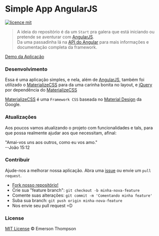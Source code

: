 # Simple App AngularJS
[![licence mit](https://img.shields.io/badge/licence-MIT-blue.svg)](http://thompsonemerson.mit-license.org/)
> A ideia do repositório é da um `Start` pra galera que está iniciando ou pretende se aventurar com [AngularJS](https://angularjs.org/).<br>
Da uma passadinha lá na [API do Angular](https://docs.angularjs.org/api) para mais informações e documentação completa da framework.


[Demo da Aplicação](http://thompsonemerson.github.io/simple-app-angular)


### Desenvolvimento
Essa é uma aplicação simples, e nela, além de [AngularJS](https://angularjs.org/), também foi utilizado o [MaterializeCSS](http://materializecss.com/) para da uma carinha bonita no layout, e [jQuery](http://jquery.com/) por dependência do [MaterializeCSS](http://materializecss.com/)

[MaterializeCSS](http://materializecss.com/) é uma `Framework CSS` baseada no [Material Design](https://www.google.com/design/spec/material-design/introduction.html) da Google.


### Atualizações
Aos poucos vamos atualizando o projeto com funcionalidades e tals, para que possa realmente ajudar aos que necessitam, afinal:<br>

"Amai-vos uns aos outros, como eu vos amo."<br> 
--João 15:12 

### Contribuir
Ajude-nos a melhorar nossa aplicação. Abra uma [issue](https://github.com/thompsonemerson/simple-app-angular/issues/new) ou  envie um `pull request`.
- [Fork nosso repositório!](https://github.com/thompsonemerson/simple-app-angular#fork-destination-box)
- Crie sua "feature branch": `git checkout -b minha-nova-feature`
- Comente suas alterações: `git commit -m 'Comentando minha feature'`
- Suba sua branch: `git push origin minha-nova-feature`
- Nos envie seu pull request =D

### License
[MIT License](http://thompsonemerson.mit-license.org/) © Emerson Thompson
